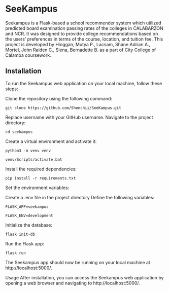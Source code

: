# SeeKampus
Seekampus is a Flask-based a school recommender system which utilized predicted board examination passing rates of the colleges in CALABARZON and NCR. It was designed to provide college recommendations based on the users’ preferences in terms of the course, location, and tuition fee. This project is developed by Hinggan, Mutya P.,
Lacsam, Shane Adrian A.,
Mortel, John Raiden C.,
Siena, Bernadette B. as a part of City College of Calamba coursework.

## Installation
To run the Seekampus web application on your local machine, follow these steps:

Clone the repository using the following command:

`git clone https://github.com/Shenchii/SeeKampus.git`


Replace username with your GitHub username.
Navigate to the project directory:

`cd seekampus`


Create a virtual environment and activate it:

`python3 -m venv venv`

`venv/Scripts/activate.bat`


Install the required dependencies:

`pip install -r requirements.txt`


Set the environment variables:

Create a .env file in the project directory
Define the following variables:

`FLASK_APP=seekampus`

`FLASK_ENV=development`


Initialize the database:

`flask init-db`

Run the Flask app:

`flask run`


The Seekampus app should now be running on your local machine at http://localhost:5000/.

Usage
After installation, you can access the Seekampus web application by opening a web browser and navigating to http://localhost:5000/.
